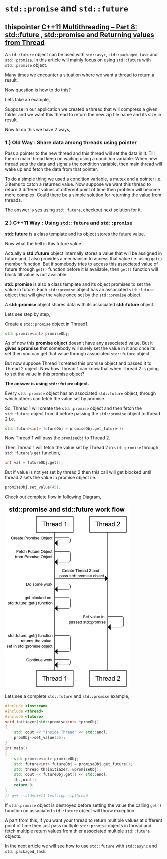 # `std::promise` and `std::future`  



## thispointer [C++11 Multithreading – Part 8: std::future , std::promise and Returning values from Thread](https://thispointer.com/c11-multithreading-part-8-stdfuture-stdpromise-and-returning-values-from-thread/)

A `std::future` object can be used with `std::asyc`, `std::packaged_task` and `std::promise`. In this article will mainly focus on using `std::future` with `std::promise` object.

Many times we encounter a situation where we want a thread to return a result.

Now question is how to do this?

Lets take an example,

Suppose in our application we created a thread that will compress a given folder and we want this thread to return the new zip file name and its size in result.

Now to do this we have 2 ways,

### 1.) Old Way : Share data among threads using pointer

Pass a pointer to the new thread and this thread will set the data in it. Till then in main thread keep on waiting using a condition variable. When new thread sets the data and signals the condition variable, then main thread will wake up and fetch the data from that pointer.

To do a simple thing we used a condition variable, a mutex and a pointer i.e. 3 items to catch a returned value.
Now suppose we want this thread to return 3 different values at different point of time then problem will become more complex. Could there be a simple solution for returning the value from threads.

The answer is yes using `std::future`, checkout next solution for it.

### 2.) C++11 Way : Using `std::future` and `std::promise`

**std::future** is a class template and its object stores the future value.

Now what the hell is this future value.

Actually a **std::future** object internally stores a value that will be assigned in future and it also provides a mechanism to access that value i.e. using `get()` member function. But if somebody tries to access this associated value of future through `get()` function before it is available, then `get()` function will block till value is not available.

**std::promise** is also a class template and its object promises to set the value in future. Each `std::promise` object has an associated `std::future` object that will give the value once set by the `std::promise` object.

A **std::promise** object shares data with its associated **std::future** object.

Lets see step by step,

Create a `std::promise` object in Thread1.

```C++
std::promise<int> promiseObj;
```

As of now this **promise object** doesn’t have any associated value. But it **gives a promise** that somebody will surely set the value in it and once its set then you can get that value through associated `std::future` object.

But now suppose Thread 1 created this promise object and passed it to Thread 2 object. Now how Thread 1 can know that when Thread 2 is going to set the value in this promise object?

**The answer is using `std::future` object.**

Every `std::promise` object has an associated `std::future` object, through which others can fetch the value set by promise.

So, Thread 1 will create the `std::promise` object and then fetch the `std::future` object from it before passing the `std::promise` object to thread 2 i.e.

```C++
std::future<int> futureObj = promiseObj.get_future();
```


Now Thread 1 will pass the `promiseObj` to Thread 2.

Then Thread 1 will fetch the value set by Thread 2 in `std::promise` through `std::future`’s `get` function,

```C++
int val = futureObj.get();
```

But if value is not yet set by thread 2 then this call will get blocked until thread 2 sets the value in promise object i.e.

```c++
promiseObj.set_value(45);
```

Check out complete flow in following Diagram,

![std::promise and std::future](./promise.png)



Lets see a complete `std::future` and `std::promise` example,

```C++
#include <iostream>
#include <thread>
#include <future>
void initiazer(std::promise<int> *promObj)
{
	std::cout << "Inside Thread" << std::endl;
	promObj->set_value(35);
}
int main()
{
	std::promise<int> promiseObj;
	std::future<int> futureObj = promiseObj.get_future();
	std::thread th(initiazer, &promiseObj);
	std::cout << futureObj.get() << std::endl;
	th.join();
	return 0;
}
// g++ --std=c++11 test.cpp -lpthread


```

If `std::promise` object is destroyed before setting the value the calling `get()` function on associated `std::future` object will throw exception.

A part from this, if you want your thread to return multiple values at different point of time then just pass multiple `std::promise` objects in thread and fetch multiple return values from thier associated multiple `std::future` objects.

In the next article we will see how to use `std::future` with `std::async` and `std::packaged_task`.